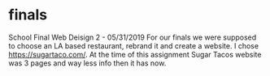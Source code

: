 # finals
School Final Web Deisign 2 - 05/31/2019
For our finals we were supposed to choose an LA based restaurant, rebrand it and create a website. 
I chose https://sugartaco.com/. At the time of this assignment Sugar Tacos website was 3 pages and way less info then 
it has now. 
